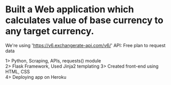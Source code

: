# Built a Web application which calculates value of base currency to any target currency.
We're using 'https://v6.exchangerate-api.com/v6/' API: Free plan to request data 

 1> Python, Scraping, APIs, requests() module   
 2> Flask Framework, Used Jinja2 templating
 3> Created front-end using HTML, CSS  
 4> Deploying app on Heroku                      




